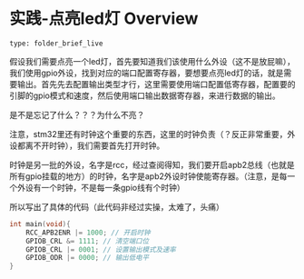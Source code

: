 # 实践-点亮led灯 Overview
 
```ccard
type: folder_brief_live
```
 
假设我们需要点亮一个led灯，首先要知道我们该使用什么外设（这不是放屁嘛），我们使用gpio外设，找到对应的端口配置寄存器，要想要点亮led灯的话，就是需要输出。首先先去配置输出类型才行，这里需要使用端口配置低寄存器，配置要的引脚的gpio模式和速度，然后使用端口输出数据寄存器，来进行数据的输出。

是不是忘记了什么？？？为什么不亮？

注意，stm32里还有时钟这个重要的东西，这里的时钟负责（？反正非常重要，外设都离不开时钟），我们需要首先打开时钟。

时钟是另一批的外设，名字是rcc，经过查阅得知，我们要开启apb2总线（也就是所有gpio挂载的地方）的时钟，名字是apb2外设时钟使能寄存器。（注意，是每一个外设有一个时钟，不是每一条gpio线有个时钟）

所以写出了具体的代码（此代码非经过实操，太难了，头痛）

```c
int main(void){
    RCC_APB2ENR |= 1000; // 开启时钟
    GPIOB_CRL &= 1111; // 清空端口位
    GPIOB_CRL |= 0001; // 设置输出模式及速率
    GPIOB_ODR |= 0000; // 输出低电平
}
